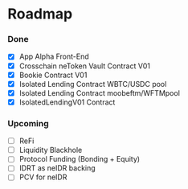 # Roadmap

### Done

* [x] App Alpha Front-End
* [x] Crosschain neToken Vault Contract V01
* [x] Bookie Contract V01
* [x] Isolated Lending Contract WBTC/USDC pool
* [x] Isolated Lending Contract moobeftm/WFTMpool
* [x] IsolatedLendingV01 Contract

### Upcoming

* [ ] ReFi
* [ ] Liquidity Blackhole
* [ ] Protocol Funding (Bonding + Equity)
* [ ] IDRT as neIDR backing
* [ ] PCV for neIDR
